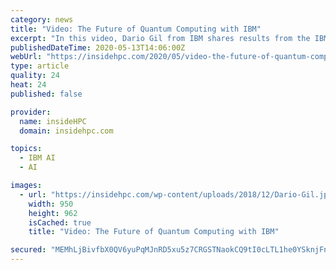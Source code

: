 ```yaml
---
category: news
title: "Video: The Future of Quantum Computing with IBM"
excerpt: "In this video, Dario Gil from IBM shares results from the IBM Quantum Challenge and describes how you can access and program quantum computers on the IBM Cloud today. \"Those working in the Challenge joined all those who regularly make use of the 18 quantum computing systems that IBM has on the cloud,"
publishedDateTime: 2020-05-13T14:06:00Z
webUrl: "https://insidehpc.com/2020/05/video-the-future-of-quantum-computing-with-ibm/"
type: article
quality: 24
heat: 24
published: false

provider:
  name: insideHPC
  domain: insidehpc.com

topics:
  - IBM AI
  - AI

images:
  - url: "https://insidehpc.com/wp-content/uploads/2018/12/Dario-Gil.jpg"
    width: 950
    height: 962
    isCached: true
    title: "Video: The Future of Quantum Computing with IBM"

secured: "MEMhLjBivfbX0QV6yuPqMJnRD5xu5z7CRGSTNaokCQ9tI0cLTL1he0YSknjFnDrBIedBzW23zRvDm4tVn+0FhdPWzzVkrgq+ETF921xK+XsKbDct0Ggf3qEGqABNX/xwb/gERGGDmyiPJxsp46XmGsGA6/R5TYbPXmFjPeAATmmGx+hsIgdv8aAePR+HsZVGHFHFQW0UgZY21ShZ8bKEbfYCRAt5nFvLnjC/xF0sftItXQ8vJWe7KxmB//MP2k1dDTwjCF9aX5mKOhAcSZ5Enoo6PGqYqe+GeCSkRqth6pJCcIhhpLDgGLRildMB+gjv0N54ogktzZ6G2MhOCzr9cJfwDLxkxFmi+FmNxxoYDTUfrfG9byrW9J8q+ObxHyKsX3sxO9GhOqL1W26SFdNz5w6PpYDwBzIlLxhJPxwvpRjCONKKGmFgQ0rbNTxU/nWZ2x+bKzb6xesPQ8VGtBPVY/+bwdnzy7HW3VYd1OZ9V40=;bRVwvcC5zPB9EHSWC0HgiA=="
---
```


